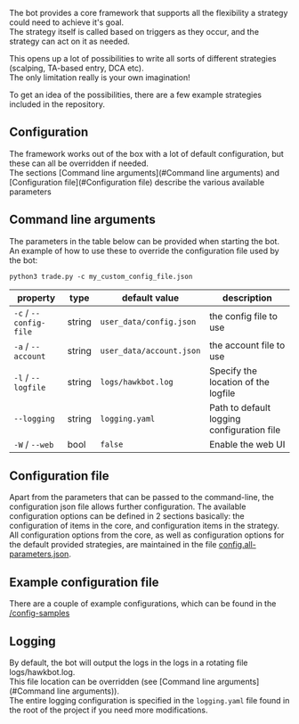 The bot provides a core framework that supports all the flexibility a strategy could need to achieve it's goal.  
The strategy itself is called based on triggers as they occur, and the strategy can act on it as needed.

This opens up a lot of possibilities to write all sorts of different strategies (scalping, TA-based entry, DCA etc).  
The only limitation really is your own imagination!

To get an idea of the possibilities, there are a few example strategies included in the repository.

## Configuration
The framework works out of the box with a lot of default configuration, but these can all be overridden if needed.  
The sections [Command line arguments](#Command line arguments) and [Configuration file](#Configuration file)
describe the various available parameters

## Command line arguments
The parameters in the table below can be provided when starting the bot. An example of how to use these to override the configuration file used by the bot:

    python3 trade.py -c my_custom_config_file.json

| property               | type   | default value            | description                                |
|------------------------|--------|--------------------------|--------------------------------------------|
| `-c` / `--config-file` | string | `user_data/config.json`  | the config file to use                     |
| `-a` / `--account`     | string | `user_data/account.json` | the account file to use                    |              
| `-l` / `--logfile`     | string | `logs/hawkbot.log`       | Specify the location of the logfile        |
| `--logging`            | string | `logging.yaml`           | Path to default logging configuration file |                 
| `-W` / `--web`         | bool   | `false`                  | Enable the web UI                          |

## Configuration file

Apart from the parameters that can be passed to the command-line, the configuration json file allows further configuration. The available configuration options
can be defined in 2 sections basically: the configuration of items in the core, and configuration items in the strategy. All configuration options from the core,
as well as configuration options for the default provided strategies, are maintained in the file [config.all-parameters.json](../user_data/config.all-parameters.json).

## Example configuration file

There are a couple of example configurations, which can be found in the [/config-samples](../user_data/config-samples/)

## Logging

By default, the bot will output the logs in the logs in a rotating file logs/hawkbot.log.  
This file location can be overridden (see [Command line arguments](#Command line arguments)).  
The entire logging configuration is specified in the `logging.yaml` file found in the root of the project if you need more modifications.
